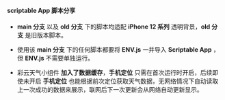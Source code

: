 #### **scriptable App 脚本分享**

- **main 分支** 以及 **old 分支** 下的脚本均适配 **iPhone 12 系列** 透明背景，**old 分支** 是旧版本脚本。
- 使用该 **main 分支** 下的任何脚本都要将 **ENV.js** 一并导入 **Scriptable App** ，但 **ENV.js** 不需要单独运行。

- 彩云天气小组件 **加入了数据缓存**，**手机定位** 只需在首次运行时开启，后续即使未开启 **手机定位** 也能根据前次定位获取天气数据，无网络情况下自动读取上一次成功的数据来展示，联网后下一次更新会从网络自动更新显示。
